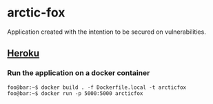 # arctic-fox
Application created with the intention to be secured on vulnerabilities.

## [Heroku](https://arcticfox.herokuapp.com/)

### Run the application on a docker container
```console
foo@bar:~$ docker build . -f Dockerfile.local -t arcticfox
foo@bar:~$ docker run -p 5000:5000 arcticfox
```

